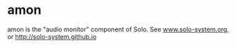 # amon 

amon is the "audio monitor" component of Solo.  See
www.solo-system.org, or http://solo-system.github.io

